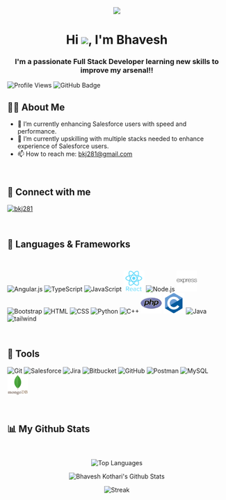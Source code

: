 <div align="center"><img src="https://media.giphy.com/media/qgQUggAC3Pfv687qPC/giphy.gif" height="200" /></div>

<h1 align="center">Hi <img src="https://raw.githubusercontent.com/MartinHeinz/MartinHeinz/master/wave.gif" height="30px">, I'm Bhavesh</h1>

<h3 align="center">I'm a passionate Full Stack Developer learning new skills to improve my arsenal!!</h3>  

![Profile Views](https://komarev.com/ghpvc/?username=bkj281&l)
![GitHub Badge](https://img.shields.io/github/followers/bkj281?label=Followers&style=social)


<!-- <img src="https://github-profile-trophy.vercel.app/?username=bkj281" alt="bkj281" /> -->

## 🙋‍♂️ About Me   
<!-- <br>   -->

- 🔭 I’m currently enhancing Salesforce users with speed and performance.
- 🌱 I’m currently upskilling with multiple stacks needed to enhance experience of Salesforce users.
- 📫 How to reach me: [bkj281@gmail.com](mailto:bkj281@gmail.com)
<!-- - 😄 Pronouns: He / His / Him -->
<!-- ✍ You can find my projects here [portfolio] -->  
<!-- - 👯 I’m looking to collaborate on ... -->
<!-- - 🤔 I’m looking for help with ... -->
<!-- - 💬 Ask me about  -->
<!-- - ⚡ Fun fact:  -->

<br>

## 🔗 Connect with me
[<img src="https://raw.githubusercontent.com/rahuldkjain/github-profile-readme-generator/master/src/images/icons/Social/linked-in-alt.svg" alt="bkj281" height="30" width="40" />][LinkedIn]

<br>

## 🚀 Languages & Frameworks
<br>

![Angular.js](https://img.icons8.com/color/48/000000/angularjs.png)
![TypeScript](https://img.icons8.com/color/48/undefined/typescript--v1.png)
![JavaScript](https://img.icons8.com/color/48/undefined/javascript--v1.png)
<img src="https://raw.githubusercontent.com/devicons/devicon/master/icons/react/react-original-wordmark.svg" alt="react" width="48" height="48"/>
![Node.js](https://img.icons8.com/color/48/000000/nodejs.png)
<img src="https://raw.githubusercontent.com/devicons/devicon/master/icons/express/express-original-wordmark.svg" alt="express" width="48" height="48"/>
![Bootstrap](https://img.icons8.com/color/48/undefined/bootstrap.png)
![HTML](https://img.icons8.com/color/48/undefined/html-5--v1.png)
![CSS](https://img.icons8.com/color/48/undefined/css3.png)
![Python](https://img.icons8.com/color/48/undefined/python--v1.png)
![C++](https://img.icons8.com/external-tal-revivo-color-tal-revivo/48/undefined/external-cplusplus-a-general-purpose-descriptive-programming-computer-language-logo-color-tal-revivo.png)
<img src="https://raw.githubusercontent.com/devicons/devicon/master/icons/php/php-original.svg" alt="php" width="48" height="48"/>
<img src="https://raw.githubusercontent.com/devicons/devicon/master/icons/c/c-original.svg" alt="c" width="48" height="48"/>
![Java](https://img.icons8.com/color/48/undefined/java-coffee-cup-logo--v1.png)
<img src="https://www.vectorlogo.zone/logos/tailwindcss/tailwindcss-icon.svg" alt="tailwind" width="40" height="40"/>


<br>

## 🔧 Tools
![Git](https://img.icons8.com/color/48/undefined/git.png)
![Salesforce](https://img.icons8.com/color/48/undefined/salesforce.png)
![Jira](https://img.icons8.com/color/48/undefined/jira.png)
![Bitbucket](https://img.icons8.com/color/48/undefined/bitbucket.png)
![GitHub](https://img.icons8.com/glyph-neue/48/undefined/github.png)
![Postman](https://img.icons8.com/external-tal-revivo-color-tal-revivo/40/undefined/external-postman-is-the-only-complete-api-development-environment-logo-color-tal-revivo.png)
![MySQL](https://img.icons8.com/color/48/undefined/mysql-logo.png)
<img src="https://raw.githubusercontent.com/devicons/devicon/master/icons/mongodb/mongodb-original-wordmark.svg" alt="mongodb" width="48" height="48"/>
<!-- ![Heroku](https://img.icons8.com/color/48/undefined/heroku.png) -->

<br>

## 📊 My Github Stats
<br>
<div align="center">

![Top Languages](https://github-readme-stats.vercel.app/api/top-langs/?username=bkj281&langs_count=8&count_private=true&layout=compact)

</div>

<div align="center">  

![Bhavesh Kothari's Github Stats](https://github-readme-stats.vercel.app/api?username=bkj281&show_icons=true&count_private=true&)

</div>

<div align="center">  

![Streak](https://github-readme-streak-stats.herokuapp.com/?user=bkj281)

</div>


[LinkedIn]:https://linkedin.com/in/bkj281
